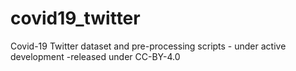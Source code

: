 # covid19_twitter
Covid-19 Twitter dataset and pre-processing scripts - under active development -released under CC-BY-4.0
